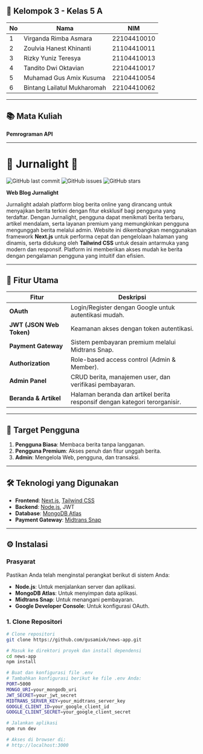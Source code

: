 ## 👥 Kelompok 3 - Kelas 5 A

| No  | Nama                        | NIM           |
|-----|-----------------------------|---------------|
| 1   | Virganda Rimba Asmara       | 22104410010   |
| 2   | Zoulvia Hanest Khinanti     | 21104410011   |
| 3   | Rizky Yuniz Teresya         | 21104410013   |
| 4   | Tandito Dwi Oktavian        | 22104410017   |
| 5   | Muhamad Gus Amix Kusuma     | 22104410054   |
| 6   | Bintang Lailatul Mukharomah | 22104410062   |

---

## 📚 Mata Kuliah
**Pemrograman API**

---

# 🌟 Jurnalight 🌟

![GitHub last commit](https://img.shields.io/github/last-commit/gusamixk/news-app)
![GitHub issues](https://img.shields.io/github/issues/gusamixk/news-app)
![GitHub stars](https://img.shields.io/github/stars/gusamixk/news-app?style=social)

**Web Blog Jurnalight**

Jurnalight adalah platform blog berita online yang dirancang untuk menyajikan berita terkini dengan fitur eksklusif bagi pengguna yang terdaftar. Dengan Jurnalight, pengguna dapat menikmati berita terbaru, artikel mendalam, serta layanan premium yang memungkinkan pengguna mengunggah berita melalui admin. Website ini dikembangkan menggunakan framework **Next.js** untuk performa cepat dan pengelolaan halaman yang dinamis, serta didukung oleh **Tailwind CSS** untuk desain antarmuka yang modern dan responsif. Platform ini memberikan akses mudah ke berita dengan pengalaman pengguna yang intuitif dan efisien.

---

## 🚀 Fitur Utama

| Fitur                     | Deskripsi                                                                                 |
|---------------------------|-------------------------------------------------------------------------------------------|
| **OAuth**                 | Login/Register dengan Google untuk autentikasi mudah.                                     |
| **JWT (JSON Web Token)**  | Keamanan akses dengan token autentikasi.                                                 |
| **Payment Gateway**       | Sistem pembayaran premium melalui Midtrans Snap.                                         |
| **Authorization**         | Role-based access control (Admin & Member).                                              |
| **Admin Panel**           | CRUD berita, manajemen user, dan verifikasi pembayaran.                              |
| **Beranda & Artikel**     | Halaman beranda dan artikel berita responsif dengan kategori terorganisir.               |

---

## 🎯 Target Pengguna

1. **Pengguna Biasa**: Membaca berita tanpa langganan.
2. **Pengguna Premium**: Akses penuh dan fitur unggah berita.
3. **Admin**: Mengelola Web, pengguna, dan transaksi.

---

## 🛠️ Teknologi yang Digunakan

- **Frontend**: [Next.js](https://nextjs.org/), [Tailwind CSS](https://tailwindcss.com/)
- **Backend**: [Node.js](https://nodejs.org/), JWT
- **Database**: [MongoDB Atlas](https://www.mongodb.com/cloud/atlas)
- **Payment Gateway**: [Midtrans Snap](https://midtrans.com/id/snap)

---

## ⚙️ Instalasi

### Prasyarat
Pastikan Anda telah menginstal perangkat berikut di sistem Anda:
- **Node.js**: Untuk menjalankan server dan aplikasi.
- **MongoDB Atlas**: Untuk menyimpan data aplikasi.
- **Midtrans Snap**: Untuk menangani pembayaran.
- **Google Developer Console**: Untuk konfigurasi OAuth.

### 1. Clone Repositori

```bash
# Clone repositori
git clone https://github.com/gusamixk/news-app.git

# Masuk ke direktori proyek dan install dependensi
cd news-app
npm install

# Buat dan konfigurasi file .env
# Tambahkan konfigurasi berikut ke file .env Anda:
PORT=5000
MONGO_URI=your_mongodb_uri
JWT_SECRET=your_jwt_secret
MIDTRANS_SERVER_KEY=your_midtrans_server_key
GOOGLE_CLIENT_ID=your_google_client_id
GOOGLE_CLIENT_SECRET=your_google_client_secret

# Jalankan aplikasi
npm run dev

# Akses di browser di:
# http://localhost:3000
